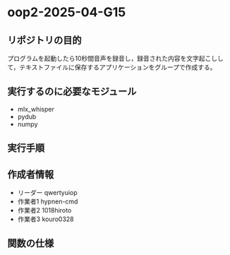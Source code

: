 # oop2-2025-04-G15
## リポジトリの目的
プログラムを起動したら10秒間音声を録音し，録音された内容を文字起こしして，テキストファイルに保存するアプリケーションをグループで作成する。
## 実行するのに必要なモジュール
- mlx_whisper
- pydub
- numpy
## 実行手順

## 作成者情報
- リーダー
qwertyuiop
- 作業者1
hypnen-cmd
- 作業者2
1018hiroto
- 作業者3
kouro0328
## 関数の仕様
